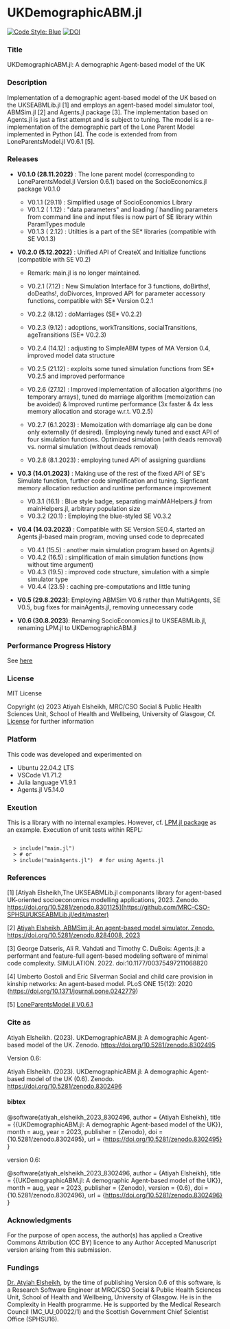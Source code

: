 # UKDemographicABM.jl

[![Code Style: Blue](https://img.shields.io/badge/code%20style-blue-4495d1.svg)](https://github.com/invenia/BlueStyle)
[![DOI](https://zenodo.org/badge/DOI/10.5281/zenodo.8302495.svg)](https://doi.org/10.5281/zenodo.8302495)


### Title 

UKDemographicABM.jl: A demographic Agent-based model of the UK

### Description 

Implementation of a demographic agent-based model of the UK based on the UKSEABMLib.jl [1] and employs an agent-based model simulator tool, ABMSim.jl [2] and Agents.jl package [3]. The implementation based on Agents.jl is just a first attempt and is subject to tuning. The model is a re-implementation of the demographic part of the Lone Parent Model implemented in Python [4]. The code is extended from from LoneParentsModel.jl V0.6.1 [5].  

### Releases

- **V0.1.0 (28.11.2022)** : The lone parent model (corresponding to LoneParentsModel.jl Version 0.6.1) based on the SocioEconomics.jl package V0.1.0 

   - V0.1.1 (29.11)  : Simplified usage of SocioEconomics Library 
   - V0.1.2 ( 1.12)  : "data parameters" and loading / handling parameters from command line and input files is now part of SE library within ParamTypes module
   - V0.1.3 ( 2.12)  : Utilties is a part of the SE* libraries (compatible with SE V0.1.3)  
   
- **V0.2.0 (5.12.2022)** : Unified API of CreateX and Initialize functions (compatible with SE V0.2)
   - Remark: main.jl is no longer maintained.  

   - V0.2.1 (7.12)   : New Simulation Interface for 3 functions, doBirths!, doDeaths!, doDivorces, Improved API for parameter accessory functions, compatible with SE* Version 0.2.1
   - V0.2.2 (8.12)   : doMarriages (SE* V0.2.2)
   - V0.2.3 (9.12)   : adoptions, workTransitions, socialTransitions, ageTransitions (SE* V0.2.3)  
   - V0.2.4 (14.12)  : adjusting to SimpleABM types of MA Version 0.4, improved model data structure 
   - V0.2.5 (21.12)  : exploits some tuned simulation functions from SE* V0.2.5 and improved performance  
   - V0.2.6 (27.12)  : Improved implementation of allocation algorithms (no temporary arrays), tuned do marriage algorithm (memoization can be avoided) & Improved runtime performance (3x faster & 4x less memory allocation and storage w.r.t. V0.2.5) 
   - V0.2.7 (6.1.2023) :  Memoization with domarriage alg can be done only externally (if desired). Employing newly tuned and exact API of four simulation functions. Optimized simulation (with deads removal) vs. normal simulation (without deads removal) 
   - V0.2.8 (8.1.2023) :  employing tuned API of assigning guardians 
- **V0.3 (14.01.2023)** : Making use of the rest of the fixed API of SE's Simulate function, further code simplification and tuning. Signficant memory allocation reduction and runtime performance improvement  
   - V0.3.1 (16.1) : Blue style badge, separating mainMAHelpers.jl from mainHelpers.jl, arbitrary population size
   - V0.3.2 (20.1) : Employing the blue-styled SE V0.3.2 
- **V0.4 (14.03.2023)** : Compatible with SE Version SE0.4, started an Agents.jl-based main program, moving unsed code to deprecated 
   - V0.4.1 (15.5) : another main simulation program based on Agents.jl  
   - V0.4.2 (16.5) : simplification of main simulation functions (now without time argument)
   - V0.4.3 (19.5) : improved code structure, simulation with a simple simulator type 
   - V0.4.4 (23.5) : caching pre-computations and little tuning
 
- **V0.5 (29.8.2023)**: Employing ABMSim V0.6 rather than MultiAgents, SE V0.5, bug fixes for mainAgents.jl, removing unnecessary code
- **V0.6 (30.8.2023)**: Renaming SocioEconomics.jl to UKSEABMLib.jl, renaming LPM.jl to UKDemographicABM.jl 

### Performance Progress History 

See [here](https://github.com/MRC-CSO-SPHSU/LPM.jl/blob/master/Performance.md)

### License 

MIT License

Copyright (c) 2023 Atiyah Elsheikh, MRC/CSO Social & Public Health Sciences Unit, School of Health and Wellbeing, University of Glasgow, Cf. [License](https://github.com/MRC-CSO-SPHSU/UKDemographicABM.jl/blob/master/LICENSE) for further information

### Platform 

This code was developed and experimented on 
- Ubuntu 22.04.2 LTS
- VSCode V1.71.2
- Julia language V1.9.1
- Agents.jl V5.14.0

### Exeution 

This is a library with no internal examples. However, cf. [LPM.jl package](https://github.com/MRC-CSO-SPHSU/LPM.jl) as an example. Execution of unit tests within REPL: 

<code>  
  > include("main.jl")
  > # or 
  > include("mainAgents.jl")  # for using Agents.jl 
</code> 

### References

[1] [Atiyah Elsheikh,The UKSEABMLib.jl componants library for agent-based UK-oriented socioeconomics modelling applications, 2023. Zenodo. https://doi.org/10.5281/zenodo.8301125](https://github.com/MRC-CSO-SPHSU/UKSEABMLib.jl/edit/master)

[2] [Atiyah Elsheikh, ABMSim.jl: An agent-based model simulator. Zenodo. https://doi.org/10.5281/zenodo.8284008, 2023](https://github.com/MRC-CSO-SPHSU/ABMSim.jl/blob/master)

[3] George Datseris, Ali R. Vahdati and Timothy C. DuBois: Agents.jl: a performant and feature-full agent-based modeling software of minimal code complexity. SIMULATION. 2022. doi:10.1177/00375497211068820 

[4] Umberto Gostoli and Eric Silverman Social and child care provision in kinship networks: An agent-based model. PLoS ONE 15(12): 2020 (https://doi.org/10.1371/journal.pone.0242779) 

[5] [LoneParentsModel.jl V0.6.1](https://archive.softwareheritage.org/browse/origin/directory/?branch=refs/tags/V0.6.1&origin_url=https://github.com/MRC-CSO-SPHSU/LoneParentsModel.jl&snapshot=7b7095bbf44a61414ed6d1abec7861c162a10e60) 

### Cite as 

Atiyah Elsheikh. (2023). UKDemographicABM.jl: A demographic Agent-based model of the UK. Zenodo. https://doi.org/10.5281/zenodo.8302495

Version 0.6:  

Atiyah Elsheikh. (2023). UKDemographicABM.jl: A demographic Agent-based model of the UK (0.6). Zenodo. https://doi.org/10.5281/zenodo.8302496

#### bibtex 

@software{atiyah_elsheikh_2023_8302496,
  author       = {Atiyah Elsheikh},
  title        = {{UKDemographicABM.jl: A demographic Agent-based 
                   model of the UK}},
  month        = aug,
  year         = 2023,
  publisher    = {Zenodo},
  doi          = {10.5281/zenodo.8302495},
  url          = {https://doi.org/10.5281/zenodo.8302495}
}

version 0.6: 

@software{atiyah_elsheikh_2023_8302496,
  author       = {Atiyah Elsheikh},
  title        = {{UKDemographicABM.jl: A demographic Agent-based 
                   model of the UK}},
  month        = aug,
  year         = 2023,
  publisher    = {Zenodo},
  version      = {0.6},
  doi          = {10.5281/zenodo.8302496},
  url          = {https://doi.org/10.5281/zenodo.8302496}
}

### Acknowledgments 

For the purpose of open access, the author(s) has applied a Creative Commons Attribution (CC BY) licence to any Author Accepted Manuscript version arising from this submission.

### Fundings 

[Dr. Atyiah Elsheikh](https://www.gla.ac.uk/schools/healthwellbeing/staff/atiyahelsheikh/), by the time of publishing Version 0.6 of this software, is a Research Software Engineer at MRC/CSO Social & Public Health Sciences Unit, School of Health and Wellbeing, University of Glasgow. He is in the Complexity in Health programme. He is supported  by the Medical Research Council (MC_UU_00022/1) and the Scottish Government Chief Scientist Office (SPHSU16). 

